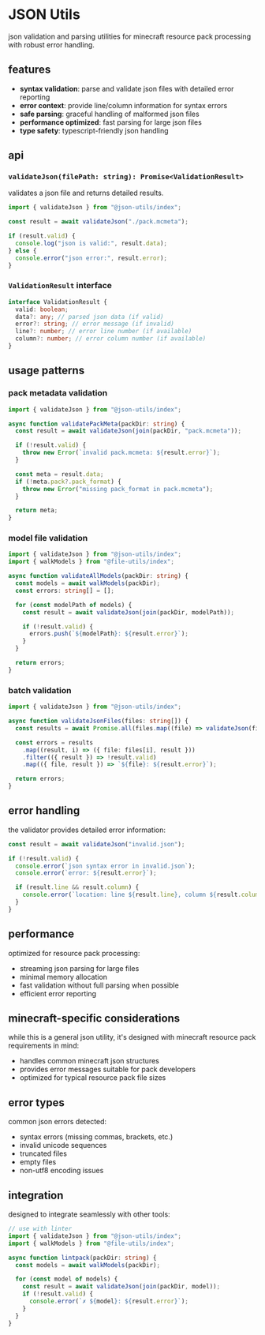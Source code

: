 # JSON Utils

json validation and parsing utilities for minecraft resource pack processing with robust error handling.

## features

- **syntax validation**: parse and validate json files with detailed error reporting
- **error context**: provide line/column information for syntax errors
- **safe parsing**: graceful handling of malformed json files
- **performance optimized**: fast parsing for large json files
- **type safety**: typescript-friendly json handling

## api

### `validateJson(filePath: string): Promise<ValidationResult>`

validates a json file and returns detailed results.

```typescript
import { validateJson } from "@json-utils/index";

const result = await validateJson("./pack.mcmeta");

if (result.valid) {
  console.log("json is valid:", result.data);
} else {
  console.error("json error:", result.error);
}
```

### `ValidationResult` interface

```typescript
interface ValidationResult {
  valid: boolean;
  data?: any; // parsed json data (if valid)
  error?: string; // error message (if invalid)
  line?: number; // error line number (if available)
  column?: number; // error column number (if available)
}
```

## usage patterns

### pack metadata validation

```typescript
import { validateJson } from "@json-utils/index";

async function validatePackMeta(packDir: string) {
  const result = await validateJson(join(packDir, "pack.mcmeta"));

  if (!result.valid) {
    throw new Error(`invalid pack.mcmeta: ${result.error}`);
  }

  const meta = result.data;
  if (!meta.pack?.pack_format) {
    throw new Error("missing pack_format in pack.mcmeta");
  }

  return meta;
}
```

### model file validation

```typescript
import { validateJson } from "@json-utils/index";
import { walkModels } from "@file-utils/index";

async function validateAllModels(packDir: string) {
  const models = await walkModels(packDir);
  const errors: string[] = [];

  for (const modelPath of models) {
    const result = await validateJson(join(packDir, modelPath));

    if (!result.valid) {
      errors.push(`${modelPath}: ${result.error}`);
    }
  }

  return errors;
}
```

### batch validation

```typescript
import { validateJson } from "@json-utils/index";

async function validateJsonFiles(files: string[]) {
  const results = await Promise.all(files.map((file) => validateJson(file)));

  const errors = results
    .map((result, i) => ({ file: files[i], result }))
    .filter(({ result }) => !result.valid)
    .map(({ file, result }) => `${file}: ${result.error}`);

  return errors;
}
```

## error handling

the validator provides detailed error information:

```typescript
const result = await validateJson("invalid.json");

if (!result.valid) {
  console.error(`json syntax error in invalid.json`);
  console.error(`error: ${result.error}`);

  if (result.line && result.column) {
    console.error(`location: line ${result.line}, column ${result.column}`);
  }
}
```

## performance

optimized for resource pack processing:

- streaming json parsing for large files
- minimal memory allocation
- fast validation without full parsing when possible
- efficient error reporting

## minecraft-specific considerations

while this is a general json utility, it's designed with minecraft resource pack requirements in mind:

- handles common minecraft json structures
- provides error messages suitable for pack developers
- optimized for typical resource pack file sizes

## error types

common json errors detected:

- syntax errors (missing commas, brackets, etc.)
- invalid unicode sequences
- truncated files
- empty files
- non-utf8 encoding issues

## integration

designed to integrate seamlessly with other tools:

```typescript
// use with linter
import { validateJson } from "@json-utils/index";
import { walkModels } from "@file-utils/index";

async function lintpack(packDir: string) {
  const models = await walkModels(packDir);

  for (const model of models) {
    const result = await validateJson(join(packDir, model));
    if (!result.valid) {
      console.error(`✗ ${model}: ${result.error}`);
    }
  }
}
```
